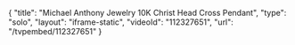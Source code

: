 {
    "title": "Michael Anthony Jewelry 10K Christ Head Cross Pendant",
    "type": "solo",
    "layout": "iframe-static",
    "videoId": "112327651",
    "url": "\/tvpembed\/112327651"
}